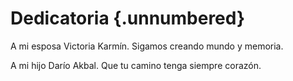 # Dedicatoria {.unnumbered}

A mi esposa Victoria Karmín.
Sigamos creando mundo y memoria.

A mi hijo Darío Akbal.
Que tu camino tenga siempre corazón.
